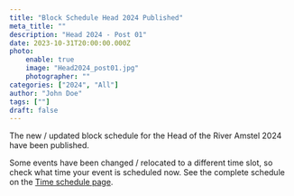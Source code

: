 ```yaml
---
title: "Block Schedule Head 2024 Published"
meta_title: ""
description: "Head 2024 - Post 01"
date: 2023-10-31T20:00:00.000Z
photo:
    enable: true
    image: "Head2024_post01.jpg"
    photographer: ""
categories: ["2024", "All"]
author: "John Doe"
tags: [""]
draft: false
---
```

The new / updated block schedule for the Head of the River Amstel 2024 have been published.

Some events have been changed / relocated to a different time slot, so check what time your event is scheduled now. See the complete schedule on the [Time schedule page](../../deelnemers/tijdschema/).

 